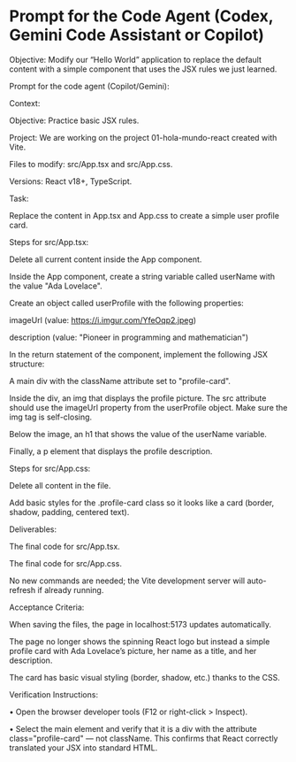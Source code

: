 # Prompt for the Code Agent (Codex, Gemini Code Assistant or Copilot)

Objective: Modify our “Hello World” application to replace the default content with a simple component that uses the JSX rules we just learned.

Prompt for the code agent (Copilot/Gemini):

Context:

Objective: Practice basic JSX rules.

Project: We are working on the project 01-hola-mundo-react created with Vite.

Files to modify: src/App.tsx and src/App.css.

Versions: React v18+, TypeScript.

Task:

Replace the content in App.tsx and App.css to create a simple user profile card.

Steps for src/App.tsx:

Delete all current content inside the App component.

Inside the App component, create a string variable called userName with the value "Ada Lovelace".

Create an object called userProfile with the following properties:

imageUrl (value: https://i.imgur.com/YfeOqp2.jpeg)

description (value: "Pioneer in programming and mathematician")

In the return statement of the component, implement the following JSX structure:

A main div with the className attribute set to "profile-card".

Inside the div, an img that displays the profile picture. The src attribute should use the imageUrl property from the userProfile object. Make sure the img tag is self-closing.

Below the image, an h1 that shows the value of the userName variable.

Finally, a p element that displays the profile description.

Steps for src/App.css:

Delete all content in the file.

Add basic styles for the .profile-card class so it looks like a card (border, shadow, padding, centered text).

Deliverables:

The final code for src/App.tsx.

The final code for src/App.css.

No new commands are needed; the Vite development server will auto-refresh if already running.

Acceptance Criteria:

When saving the files, the page in localhost:5173 updates automatically.

The page no longer shows the spinning React logo but instead a simple profile card with Ada Lovelace’s picture, her name as a title, and her description.

The card has basic visual styling (border, shadow, etc.) thanks to the CSS.

Verification Instructions:

• Open the browser developer tools (F12 or right-click > Inspect).

• Select the main element and verify that it is a div with the attribute class="profile-card" — not className. This confirms that React correctly translated your JSX into standard HTML.
